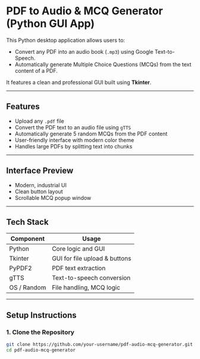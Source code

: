 #  PDF to Audio & MCQ Generator (Python GUI App)

This Python desktop application allows users to:
-  Convert any PDF into an audio book (`.mp3`) using Google Text-to-Speech.
-  Automatically generate Multiple Choice Questions (MCQs) from the text content of a PDF.

It features a clean and professional GUI built using **Tkinter**.

---

##  Features

-  Upload any `.pdf` file
-  Convert the PDF text to an audio file using `gTTS`
-  Automatically generate 5 random MCQs from the PDF content
-  User-friendly interface with modern color theme
- Handles large PDFs by splitting text into chunks

---

##  Interface Preview

- Modern, industrial UI
- Clean button layout
- Scrollable MCQ popup window

---

##  Tech Stack

| Component        | Usage                         |
|------------------|-------------------------------|
| Python           | Core logic and GUI            |
| Tkinter          | GUI for file upload & buttons |
| PyPDF2           | PDF text extraction           |
| gTTS             | Text-to-speech conversion     |
| OS / Random      | File handling, MCQ logic      |



---

##  Setup Instructions

### 1. Clone the Repository
```bash
git clone https://github.com/your-username/pdf-audio-mcq-generator.git
cd pdf-audio-mcq-generator

